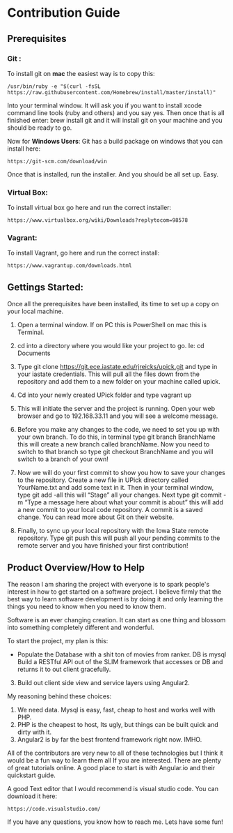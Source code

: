 Contribution Guide
=================

Prerequisites
---------
### Git : 
To install git on **mac** the easiest way is to copy this: 
```
/usr/bin/ruby -e "$(curl -fsSL https://raw.githubusercontent.com/Homebrew/install/master/install)"
```
Into your terminal window. It will ask you if you want to install xcode command line tools (ruby and others) and you say yes. Then once that is all finished enter: brew install git and it will install git on your machine and you should be ready to go.

Now for **Windows Users**: Git has a build package on windows that you can install here: 
```
https://git-scm.com/download/win
```
Once that is installed, run the installer. And you should be all set up. Easy.

### Virtual Box: 
To install virtual box go here and run the correct installer: 
```
https://www.virtualbox.org/wiki/Downloads?replytocom=98578
```
### Vagrant: 
To install Vagrant, go here and run the correct install: 
```
https://www.vagrantup.com/downloads.html
```

Gettings Started:
--------
Once all the prerequisites have been installed, its time to set up a copy on your local machine. 

1. Open a terminal window. If on PC this is PowerShell on mac this is Terminal.

2. cd into a directory where you would like your project to go. Ie: cd Documents

3. Type git clone https://git.ece.iastate.edu/rjreicks/upick.git and type in your iastate credentials. This will pull all the files down from the repository and add them to a new folder on your machine called upick. 

4. Cd into your newly created UPick folder and type vagrant up

5. This will initiate the server and the project is running. Open your web browser and go to 192.168.33.11 and you will see a welcome message.
 
6. Before you make any changes to the code, we need to set you up with your own branch. To do this, in terminal type git branch BranchName  this will create a new branch called branchName. Now you need to switch to that branch so type git checkout BranchName and you will switch to a branch of your own!

7. Now we will do your first commit to show you how to save your changes to the repository. Create a new file in UPick directory called YourName.txt  and add some text in it. Then in your terminal window, type git add -all this will “Stage” all your changes. Next type git commit -m “Type a message here about what your commit is about” this will add a new commit to your local code repository. A commit is a saved change. You can read more about Git on their website.

8. Finally, to sync up your local repository with the Iowa State remote repository. Type git push this will push all your pending commits to the remote server and you have finished your first contribution!

Product Overview/How to Help
------------

The reason I am sharing the project with everyone is to spark people's interest in how to get started on a software project. I believe firmly that the best way to learn software development is by doing it and only learning the things you need to know when you need to know them.

Software is an ever changing creation. It can start as one thing and blossom into something completely different and wonderful. 

To start the project, my plan is this: 

* Populate the Database with a shit ton of movies from ranker. DB is mysql
 Build a RESTful API out of the SLIM framework that accesses or DB and returns it to out client gracefully.
3. Build out client side view and service layers using Angular2.

My reasoning behind these choices:
1. We need data. Mysql is easy, fast, cheap to host and works well with PHP.
2. PHP is the cheapest to host, Its ugly, but things can be built quick and dirty with it.
3. Angular2 is by far the best frontend framework right now. IMHO. 

All of the contributors are very new to all of these technologies but I think it would be a fun way to learn them all If you are interested. There are plenty of great tutorials online. A good place to start is with Angular.io and their quickstart guide.

A good Text editor that I would recommend is visual studio code. You can download it here: 
```
https://code.visualstudio.com/
```

If you have any questions, you know how to reach me. Lets have some fun!